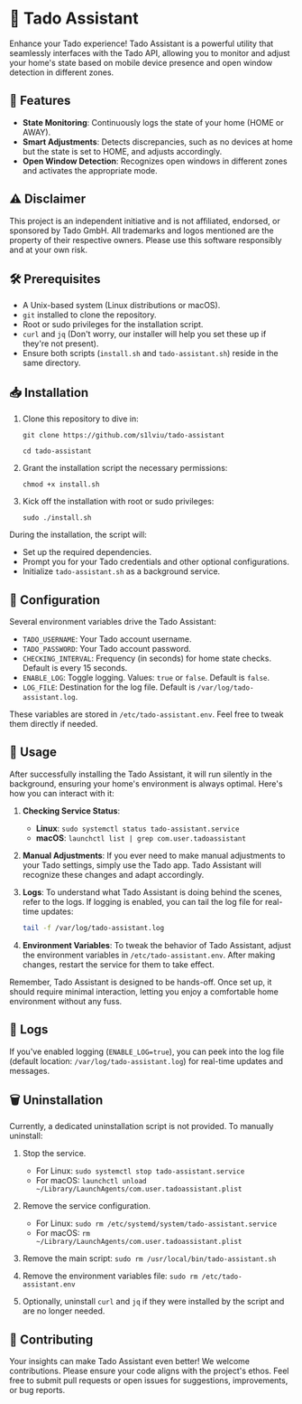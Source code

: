 # 🏡 Tado Assistant

Enhance your Tado experience! Tado Assistant is a powerful utility that seamlessly interfaces with the Tado API, allowing you to monitor and adjust your home's state based on mobile device presence and open window detection in different zones.

## 🚀 Features

-   **State Monitoring**: Continuously logs the state of your home (HOME or AWAY).
-   **Smart Adjustments**: Detects discrepancies, such as no devices at home but the state is set to HOME, and adjusts accordingly.
-   **Open Window Detection**: Recognizes open windows in different zones and activates the appropriate mode.

## ⚠️ **Disclaimer**

This project is an independent initiative and is not affiliated, endorsed, or sponsored by Tado GmbH. All trademarks and logos mentioned are the property of their respective owners. Please use this software responsibly and at your own risk.

## 🛠 Prerequisites

-   A Unix-based system (Linux distributions or macOS).
- `git` installed to clone the repository.
-   Root or sudo privileges for the installation script.
-   `curl` and `jq` (Don't worry, our installer will help you set these up if they're not present).
-   Ensure both scripts (`install.sh` and `tado-assistant.sh`) reside in the same directory.

## 📥 Installation

1.  Clone this repository to dive in:

    `git clone https://github.com/s1lviu/tado-assistant`

    `cd tado-assistant`

2.  Grant the installation script the necessary permissions:

    `chmod +x install.sh`

3.  Kick off the installation with root or sudo privileges:

    `sudo ./install.sh`


During the installation, the script will:

-   Set up the required dependencies.
-   Prompt you for your Tado credentials and other optional configurations.
-   Initialize `tado-assistant.sh` as a background service.

## 🔧 Configuration

Several environment variables drive the Tado Assistant:

-   `TADO_USERNAME`: Your Tado account username.
-   `TADO_PASSWORD`: Your Tado account password.
-   `CHECKING_INTERVAL`: Frequency (in seconds) for home state checks. Default is every 15 seconds.
-   `ENABLE_LOG`: Toggle logging. Values: `true` or `false`. Default is `false`.
-   `LOG_FILE`: Destination for the log file. Default is `/var/log/tado-assistant.log`.

These variables are stored in `/etc/tado-assistant.env`. Feel free to tweak them directly if needed.

## 🔄 Usage

After successfully installing the Tado Assistant, it will run silently in the background, ensuring your home's environment is always optimal. Here's how you can interact with it:

1. **Checking Service Status**:
   - **Linux**: `sudo systemctl status tado-assistant.service`
   - **macOS**: `launchctl list | grep com.user.tadoassistant`

2. **Manual Adjustments**: If you ever need to make manual adjustments to your Tado settings, simply use the Tado app. Tado Assistant will recognize these changes and adapt accordingly.

3. **Logs**: To understand what Tado Assistant is doing behind the scenes, refer to the logs. If logging is enabled, you can tail the log file for real-time updates:
    ```bash
    tail -f /var/log/tado-assistant.log
    ```

4. **Environment Variables**: To tweak the behavior of Tado Assistant, adjust the environment variables in `/etc/tado-assistant.env`. After making changes, restart the service for them to take effect.

Remember, Tado Assistant is designed to be hands-off. Once set up, it should require minimal interaction, letting you enjoy a comfortable home environment without any fuss.

## 📜 Logs

If you've enabled logging (`ENABLE_LOG=true`), you can peek into the log file (default location: `/var/log/tado-assistant.log`) for real-time updates and messages.
## 🗑️ Uninstallation

Currently, a dedicated uninstallation script is not provided. To manually uninstall:

1. Stop the service.
    - For Linux: `sudo systemctl stop tado-assistant.service`
    - For macOS: `launchctl unload ~/Library/LaunchAgents/com.user.tadoassistant.plist`

2. Remove the service configuration.
    - For Linux: `sudo rm /etc/systemd/system/tado-assistant.service`
    - For macOS: `rm ~/Library/LaunchAgents/com.user.tadoassistant.plist`

3. Remove the main script: `sudo rm /usr/local/bin/tado-assistant.sh`

4. Remove the environment variables file: `sudo rm /etc/tado-assistant.env`

5. Optionally, uninstall `curl` and `jq` if they were installed by the script and are no longer needed.

## 🤝 Contributing

Your insights can make Tado Assistant even better! We welcome contributions. Please ensure your code aligns with the project's ethos. Feel free to submit pull requests or open issues for suggestions, improvements, or bug reports.
